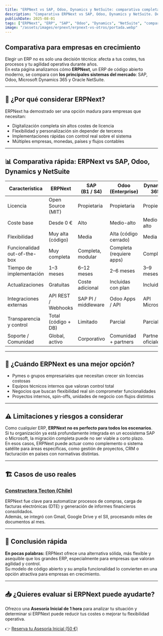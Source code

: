```yaml
---
title: "ERPNext vs SAP, Odoo, Dynamics y NetSuite: comparativa completa para empresas"
description: "Comparativa ERPNext vs SAP, Odoo, Dynamics y NetSuite. Descubre ventajas, costes y tiempos de implementación para elegir el mejor ERP para tu empresa."
publishDate: 2025-08-01
tags: ["ERPNext", "ERP", "SAP", "Odoo", "Dynamics", "NetSuite", "comparativa"]
image: "/assets/images/erpnext/erpnext-vs-otros/portada.webp"
---
```


## Comparativa para empresas en crecimiento

Elegir un ERP no es solo una decisión técnica: afecta a tus costes, tus procesos y tu agilidad operativa durante años.  
En esta página analizamos cómo **ERPNext**, un ERP de código abierto moderno, se compara con **los principales sistemas del mercado**: SAP, Odoo, Microsoft Dynamics 365 y Oracle NetSuite.

---

## 🎯 ¿Por qué considerar ERPNext?

ERPNext ha demostrado ser una opción madura para empresas que necesitan:

- Digitalización completa sin altos costes de licencia  
- Flexibilidad y personalización sin depender de terceros  
- Implementaciones rápidas con control real sobre el sistema  
- Múltiples empresas, monedas, países y flujos contables  

---

## 📊 Comparativa rápida: ERPNext vs SAP, Odoo, Dynamics y NetSuite

<div class="overflow-x-auto mt-4">
  <table class="min-w-full text-sm text-left border border-gray-300">
    <thead>
      <tr class="bg-gray-100 text-gray-700">
        <th class="px-4 py-2 font-semibold">Característica</th>
        <th class="px-4 py-2 font-semibold text-center">ERPNext</th>
        <th class="px-4 py-2 font-semibold text-center">SAP<br/>(B1 / S4)</th>
        <th class="px-4 py-2 font-semibold text-center">Odoo<br/>(Enterprise)</th>
        <th class="px-4 py-2 font-semibold text-center">Dynamics 365</th>
        <th class="px-4 py-2 font-semibold text-center">Oracle NetSuite</th>
      </tr>
    </thead>
    <tbody class="divide-y divide-gray-200">
      <tr>
        <td class="px-4 py-2 font-medium bg-gray-50">Licencia</td>
        <td class="px-4 py-2 font-bold bg-green-50 text-green-900">Open Source (MIT)</td>
        <td class="px-4 py-2 text-center">Propietaria</td>
        <td class="px-4 py-2 text-center">Propietaria</td>
        <td class="px-4 py-2 text-center">Propietaria</td>
        <td class="px-4 py-2 text-center">Propietaria</td>
      </tr>
      <tr>
        <td class="px-4 py-2 font-medium bg-gray-50">Coste base</td>
        <td class="px-4 py-2 font-bold bg-green-50 text-green-900">Desde 0 €</td>
        <td class="px-4 py-2 text-center">Alto</td>
        <td class="px-4 py-2 text-center">Medio-alto</td>
        <td class="px-4 py-2 text-center">Medio-alto</td>
        <td class="px-4 py-2 text-center">Alto</td>
      </tr>
      <tr>
        <td class="px-4 py-2 font-medium bg-gray-50">Flexibilidad</td>
        <td class="px-4 py-2 font-bold bg-green-50 text-green-900">Muy alta (código)</td>
        <td class="px-4 py-2 text-center">Media</td>
        <td class="px-4 py-2 text-center">Alta (código cerrado)</td>
        <td class="px-4 py-2 text-center">Media</td>
        <td class="px-4 py-2 text-center">Media</td>
      </tr>
      <tr>
        <td class="px-4 py-2 font-medium bg-gray-50">Funcionalidad out-of-the-box</td>
        <td class="px-4 py-2 font-bold bg-green-50 text-green-900">Muy completa</td>
        <td class="px-4 py-2 text-center">Completa, modular</td>
        <td class="px-4 py-2 text-center">Completa (requiere apps)</td>
        <td class="px-4 py-2 text-center">Completa</td>
        <td class="px-4 py-2 text-center">Completa</td>
      </tr>
      <tr>
        <td class="px-4 py-2 font-medium bg-gray-50">Tiempo de implementación</td>
        <td class="px-4 py-2 font-bold bg-green-50 text-green-900">1–3 meses</td>
        <td class="px-4 py-2 text-center">6–12 meses</td>
        <td class="px-4 py-2 text-center">2–6 meses</td>
        <td class="px-4 py-2 text-center">3–9 meses</td>
        <td class="px-4 py-2 text-center">4–10 meses</td>
      </tr>
      <tr>
        <td class="px-4 py-2 font-medium bg-gray-50">Actualizaciones</td>
        <td class="px-4 py-2 font-bold bg-green-50 text-green-900">Gratuitas</td>
        <td class="px-4 py-2 text-center">Coste adicional</td>
        <td class="px-4 py-2 text-center">Incluidas con plan</td>
        <td class="px-4 py-2 text-center">Incluidas</td>
        <td class="px-4 py-2 text-center">Incluidas</td>
      </tr>
      <tr>
        <td class="px-4 py-2 font-medium bg-gray-50">Integraciones externas</td>
        <td class="px-4 py-2 font-bold bg-green-50 text-green-900">API REST / Webhooks</td>
        <td class="px-4 py-2 text-center">SAP PI / middleware</td>
        <td class="px-4 py-2 text-center">Odoo Apps / API</td>
        <td class="px-4 py-2 text-center">API Microsoft</td>
        <td class="px-4 py-2 text-center">SuiteTalk API</td>
      </tr>
      <tr>
        <td class="px-4 py-2 font-medium bg-gray-50">Transparencia y control</td>
        <td class="px-4 py-2 font-bold bg-green-50 text-green-900">Total (código + DB)</td>
        <td class="px-4 py-2 text-center">Limitado</td>
        <td class="px-4 py-2 text-center">Parcial</td>
        <td class="px-4 py-2 text-center">Parcial</td>
        <td class="px-4 py-2 text-center">Parcial</td>
      </tr>
      <tr>
        <td class="px-4 py-2 font-medium bg-gray-50">Soporte / Comunidad</td>
        <td class="px-4 py-2 font-bold bg-green-50 text-green-900">Global, activo</td>
        <td class="px-4 py-2 text-center">Corporativo</td>
        <td class="px-4 py-2 text-center">Comunidad + partners</td>
        <td class="px-4 py-2 text-center">Partners oficiales</td>
        <td class="px-4 py-2 text-center">Partners oficiales</td>
      </tr>
    </tbody>
  </table>
</div>

---

## 🧠 ¿Cuándo ERPNext es una mejor opción?

- Pymes o grupos empresariales que necesitan crecer sin licencias costosas  
- Equipos técnicos internos que valoran control total  
- Negocios que buscan flexibilidad real sin comprometer funcionalidades  
- Proyectos internos, spin-offs, unidades de negocio con flujos distintos  

---

## ⚠️ Limitaciones y riesgos a considerar

Como cualquier ERP, **ERPNext no es perfecto para todos los escenarios**.  
Si tu organización ya está profundamente integrada en un ecosistema SAP o Microsoft, la migración completa puede no ser viable a corto plazo.  
En esos casos, ERPNext puede actuar como complemento o sistema satélite para áreas específicas, como gestión de proyectos, CRM o facturación en países con normativas distintas.

---

## 🏗️ Casos de uso reales

### [Constructora Tecton (Chile)](https://tecton.cl)  
ERPNext fue clave para automatizar procesos de compras, carga de facturas electrónicas (DTE) y generación de informes financieros consolidados.  
Además, se integró con Gmail, Google Drive y el SII, procesando miles de documentos al mes.


---

## 📌 Conclusión rápida

**En pocas palabras:** ERPNext ofrece una alternativa sólida, más flexible y asequible que los grandes ERP, especialmente para empresas que valoran agilidad y control.  
Su modelo de código abierto y su amplia funcionalidad lo convierten en una opción atractiva para empresas en crecimiento.

---

## 📥 ¿Quieres evaluar si ERPNext puede ayudarte?

Ofrezco una **Asesoría Inicial de 1 hora** para analizar tu situación y determinar si ERPNext puede reducir tus costes o mejorar tu flexibilidad operativa.  

👉 [Reserva tu Asesoría Inicial (50 €)](/services/asesoria-inicial)
